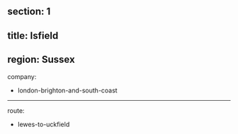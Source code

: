 section: 1
----
title: Isfield
----
region: Sussex
----
company:
- london-brighton-and-south-coast
----
route:
- lewes-to-uckfield
